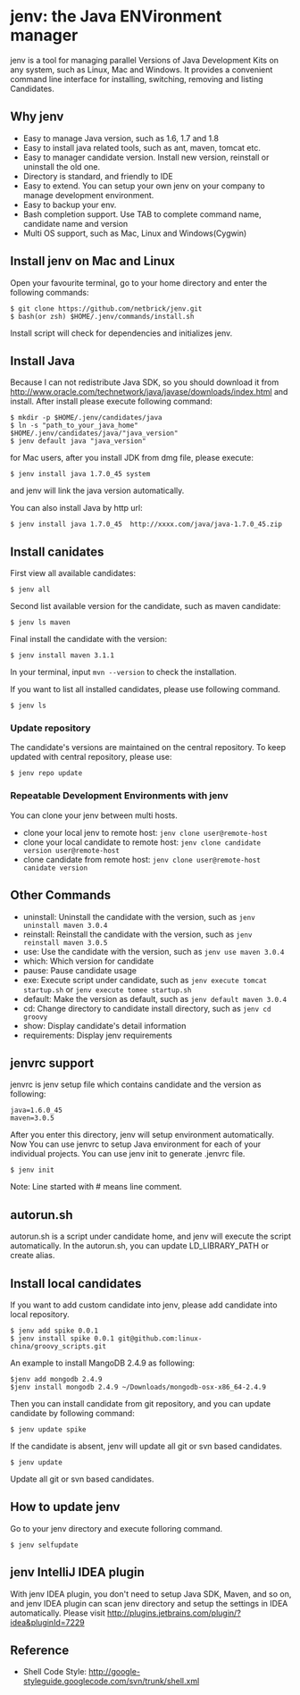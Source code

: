 jenv: the Java ENVironment manager
=======================================
jenv is a tool for managing parallel Versions of Java Development Kits on any system, such as Linux, Mac and Windows.
It provides a convenient command line interface for installing, switching, removing and listing Candidates.

## Why jenv
   * Easy to manage Java version, such as 1.6, 1.7 and 1.8
   * Easy to install java related tools, such as ant, maven, tomcat etc.
   * Easy to manager candidate version. Install new version, reinstall or uninstall the old one.
   * Directory is standard, and friendly to IDE
   * Easy to extend. You can setup your own jenv on your company to manage development environment.
   * Easy to backup your env.
   * Bash completion support. Use TAB to complete command name, candidate name and version
   * Multi OS support, such as Mac, Linux and Windows(Cygwin)

## Install jenv on Mac and Linux
Open your favourite terminal, go to your home directory and enter the following commands:

    $ git clone https://github.com/netbrick/jenv.git
    $ bash(or zsh) $HOME/.jenv/commands/install.sh

Install script will check for dependencies and initializes jenv.

## Install Java
Because I can not redistribute Java SDK, so you should download it from http://www.oracle.com/technetwork/java/javase/downloads/index.html
and install. After install please execute following command:

    $ mkdir -p $HOME/.jenv/candidates/java
    $ ln -s "path_to_your_java_home" $HOME/.jenv/candidates/java/"java_version"
    $ jenv default java "java_version"

for Mac users, after you install JDK from dmg file, please execute:

    $ jenv install java 1.7.0_45 system

and jenv will link the java version automatically.

You can also install Java by http url:

    $ jenv install java 1.7.0_45  http://xxxx.com/java/java-1.7.0_45.zip

## Install canidates

First view all available candidates:

    $ jenv all

Second list available version for the candidate, such as maven candidate:

    $ jenv ls maven

Final install the candidate with the version:

    $ jenv install maven 3.1.1

In your terminal, input `mvn --version` to check the installation.

If you want to list all installed candidates, please use following command.

    $ jenv ls

### Update repository
The candidate's versions are maintained on the central repository. To keep updated with central repository, please use:

    $ jenv repo update

### Repeatable Development Environments with jenv
You can clone your jenv between multi hosts.

* clone your local jenv to remote host: `jenv clone user@remote-host` 
* clone your local candidate to remote host:  `jenv clone candidate version user@remote-host`
* clone candidate from remote host: `jenv clone user@remote-host canidate version`

## Other Commands

  * uninstall: Uninstall the candidate with the version, such as `jenv uninstall maven 3.0.4` 
  * reinstall: Reinstall the candidate with the version, such as `jenv reinstall maven 3.0.5` 
  * use: Use the candidate with the version, such as `jenv use maven 3.0.4` 
  * which: Which version for candidate
  * pause: Pause candidate usage
  * exe: Execute script under candidate, such as `jenv execute tomcat startup.sh` or `jenv execute tomee startup.sh`
  * default: Make the version as default, such as `jenv default maven 3.0.4`
  * cd: Change directory to candidate install directory, such as `jenv cd groovy` 
  * show: Display candidate's detail information
  * requirements: Display jenv requirements

## jenvrc support
jenvrc is jenv setup file which contains candidate and the version as following:

    java=1.6.0_45
    maven=3.0.5

After you enter this directory, jenv will setup environment automatically.
Now You can use jenvrc to setup Java environment for each of your individual projects.
You can use jenv init to generate .jenvrc file.

    $ jenv init

Note:  Line started with # means line comment.

## autorun.sh
autorun.sh is a script under candidate home, and jenv will execute the script automatically. In the autorun.sh, you can update LD_LIBRARY_PATH or create alias.

## Install local candidates
If you want to add custom candidate into jenv, please add candidate into local repository.

    $ jenv add spike 0.0.1
    $ jenv install spike 0.0.1 git@github.com:linux-china/groovy_scripts.git

An example to install MangoDB 2.4.9 as following:

    $jenv add mongodb 2.4.9
    $jenv install mongodb 2.4.9 ~/Downloads/mongodb-osx-x86_64-2.4.9

Then you can install candidate from git repository, and you can update candidate by following command:

    $ jenv update spike

If the candidate is absent, jenv will update all git or svn based candidates.

    $ jenv update

Update all git or svn based candidates.

## How to update jenv
Go to your jenv directory and execute folloring command.

    $ jenv selfupdate

## jenv IntelliJ IDEA plugin
With jenv IDEA plugin, you don't need to setup Java SDK, Maven, and so on, and jenv IDEA plugin can scan jenv directory
and setup the settings in IDEA automatically. Please visit http://plugins.jetbrains.com/plugin/?idea&pluginId=7229

## Reference

* Shell Code Style: http://google-styleguide.googlecode.com/svn/trunk/shell.xml
